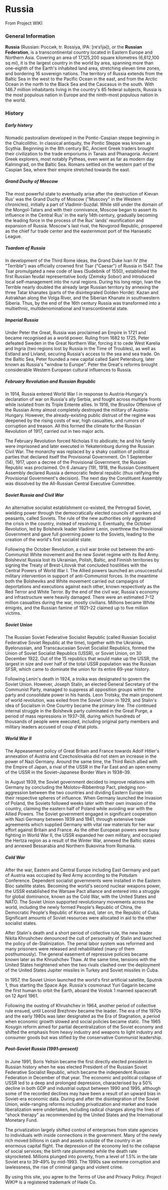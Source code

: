 # Russia
From Project WIKI
### General Information
**Russia** (Russian: Росси́я, tr. Rossiya, IPA: [rɐˈsʲijə]), or the **Russian Federation**, is a transcontinental country located in Eastern Europe and Northern Asia. Covering an area of 17,125,200 square kilometres (6,612,100 sq mi), it is the largest country in the world by area, spanning more than one-eighth of the Earth's inhabited land area, stretching eleven time zones, and bordering 16 sovereign nations. The territory of Russia extends from the Baltic Sea in the west to the Pacific Ocean in the east, and from the Arctic Ocean in the north to the Black Sea and the Caucasus in the south. With 146.7 million inhabitants living in the country's 85 federal subjects, Russia is the most populous nation in Europe and the ninth-most populous nation in the world.
### History
##### Early history
Nomadic pastoralism developed in the Pontic-Caspian steppe beginning in the Chalcolithic. In classical antiquity, the Pontic Steppe was known as Scythia. Beginning in the 8th century BC, Ancient Greek traders brought their civilization to the trade emporiums in Tanais and Phanagoria. Ancient Greek explorers, most notably Pytheas, even went as far as modern day Kaliningrad, on the Baltic Sea. Romans settled on the western part of the Caspian Sea, where their empire stretched towards the east.
##### Grand Duchy of Moscow
The most powerful state to eventually arise after the destruction of Kievan Rus' was the Grand Duchy of Moscow ("Muscovy" in the Western chronicles), initially a part of Vladimir-Suzdal. While still under the domain of the Mongol-Tatars and with their connivance, Moscow began to assert its influence in the Central Rus' in the early 14th century, gradually becoming the leading force in the process of the Rus' lands' reunification and expansion of Russia. Moscow's last rival, the Novgorod Republic, prospered as the chief fur trade center and the easternmost port of the Hanseatic League.

##### Tsardom of Russia
In development of the Third Rome ideas, the Grand Duke Ivan IV (the "Terrible") was officially crowned first Tsar ("Caesar") of Russia in 1547. The Tsar promulgated a new code of laws (Sudebnik of 1550), established the first Russian feudal representative body (Zemsky Sobor) and introduced local self-management into the rural regions. During his long reign, Ivan the Terrible nearly doubled the already large Russian territory by annexing the three Tatar khanates (parts of the disintegrated Golden Horde): Kazan and Astrakhan along the Volga River, and the Siberian Khanate in southwestern Siberia. Thus, by the end of the 16th century Russia was transformed into a multiethnic, multidenominational and transcontinental state.
##### Imperial Russia
Under Peter the Great, Russia was proclaimed an Empire in 1721 and became recognised as a world power. Ruling from 1682 to 1725, Peter defeated Sweden in the Great Northern War, forcing it to cede West Karelia and Ingria (two regions lost by Russia in the Time of Troubles), as well as Estland and Livland, securing Russia's access to the sea and sea trade. On the Baltic Sea, Peter founded a new capital called Saint Petersburg, later known as Russia's "window to Europe". Peter the Great's reforms brought considerable Western European cultural influences to Russia.


##### February Revolution and Russian Republic
In 1914, Russia entered World War I in response to Austria-Hungary's declaration of war on Russia's ally Serbia, and fought across multiple fronts while isolated from its Triple Entente allies. In 1916, the Brusilov Offensive of the Russian Army almost completely destroyed the military of Austria-Hungary. However, the already-existing public distrust of the regime was deepened by the rising costs of war, high casualties, and rumors of corruption and treason. All this formed the climate for the Russian Revolution of 1917, carried out in two major acts.

The February Revolution forced Nicholas II to abdicate; he and his family were imprisoned and later executed in Yekaterinburg during the Russian Civil War. The monarchy was replaced by a shaky coalition of political parties that declared itself the Provisional Government. On 1 September (14), 1917, upon a decree of the Provisional Government, the Russian Republic was proclaimed. On 6 January (19), 1918, the Russian Constituent Assembly declared Russia a democratic federal republic (thus ratifying the Provisional Government's decision). The next day the Constituent Assembly was dissolved by the All-Russian Central Executive Committee.

##### Soviet Russia and Civil War
An alternative socialist establishment co-existed, the Petrograd Soviet, wielding power through the democratically elected councils of workers and peasants, called Soviets. The rule of the new authorities only aggravated the crisis in the country, instead of resolving it. Eventually, the October Revolution, led by Bolshevik leader Vladimir Lenin, overthrew the Provisional Government and gave full governing power to the Soviets, leading to the creation of the world's first socialist state.

Following the October Revolution, a civil war broke out between the anti-Communist White movement and the new Soviet regime with its Red Army. Bolshevist Russia lost its Ukrainian, Polish, Baltic, and Finnish territories by signing the Treaty of Brest-Litovsk that concluded hostilities with the Central Powers of World War I. The Allied powers launched an unsuccessful military intervention in support of anti-Communist forces. In the meantime both the Bolsheviks and White movement carried out campaigns of deportations and executions against each other, known respectively as the Red Terror and White Terror. By the end of the civil war, Russia's economy and infrastructure were heavily damaged. There were an estimated 7–12 million casualties during the war, mostly civilians. Millions became White émigrés, and the Russian famine of 1921–22 claimed up to five million victims.

##### Soviet Union
The Russian Soviet Federative Socialist Republic (called Russian Socialist Federative Soviet Republic at the time), together with the Ukrainian, Byelorussian, and Transcaucasian Soviet Socialist Republics, formed the Union of Soviet Socialist Republics (USSR), or Soviet Union, on 30 December 1922. Out of the 15 republics that would make up the USSR, the largest in size and over half of the total USSR population was the Russian SFSR, which came to dominate the union for its entire 69-year history.

Following Lenin's death in 1924, a troika was designated to govern the Soviet Union. However, Joseph Stalin, an elected General Secretary of the Communist Party, managed to suppress all opposition groups within the party and consolidate power in his hands. Leon Trotsky, the main proponent of world revolution, was exiled from the Soviet Union in 1929, and Stalin's idea of Socialism in One Country became the primary line. The continued internal struggle in the Bolshevik party culminated in the Great Purge, a period of mass repressions in 1937–38, during which hundreds of thousands of people were executed, including original party members and military leaders accused of coup d'état plots.
##### World War II
The Appeasement policy of Great Britain and France towards Adolf Hitler's annexation of Austria and Czechoslovakia did not stem an increase in the power of Nazi Germany. Around the same time, the Third Reich allied with the Empire of Japan, a rival of the USSR in the Far East and an open enemy of the USSR in the Soviet–Japanese Border Wars in 1938–39.

In August 1939, the Soviet government decided to improve relations with Germany by concluding the Molotov–Ribbentrop Pact, pledging non-aggression between the two countries and dividing Eastern Europe into their respective spheres of influence. When Germany launched the Invasion of Poland, the Soviets followed weeks later with their own invasion of the country, claiming the eastern half of Poland while avoiding war with the Allied Powers. The Soviet government engaged in significant cooperation with Nazi Germany between 1939 and 1941, through extensive trade agreements which supplied Germany with vital raw materials for her war effort against Britain and France. As the other European powers were busy fighting in World War II, the USSR expanded her own military, and occupied the Hertza region as a result of the Winter War, annexed the Baltic states and annexed Bessarabia and Northern Bukovina from Romania.

##### Cold War
After the war, Eastern and Central Europe including East Germany and part of Austria was occupied by Red Army according to the Potsdam Conference. Dependent socialist governments were installed in the Eastern Bloc satellite states. Becoming the world's second nuclear weapons power, the USSR established the Warsaw Pact alliance and entered into a struggle for global dominance, known as the Cold War, with the United States and NATO. The Soviet Union supported revolutionary movements across the world, including the newly formed People's Republic of China, the Democratic People's Republic of Korea and, later on, the Republic of Cuba. Significant amounts of Soviet resources were allocated in aid to the other socialist states.

After Stalin's death and a short period of collective rule, the new leader Nikita Khrushchev denounced the cult of personality of Stalin and launched the policy of de-Stalinization. The penal labor system was reformed and many prisoners were released and rehabilitated (many of them posthumously). The general easement of repressive policies became known later as the Khrushchev Thaw. At the same time, tensions with the United States heightened when the two rivals clashed over the deployment of the United States Jupiter missiles in Turkey and Soviet missiles in Cuba.

In 1957, the Soviet Union launched the world's first artificial satellite, Sputnik 1, thus starting the Space Age. Russia's cosmonaut Yuri Gagarin became the first human to orbit the Earth, aboard the Vostok 1 manned spacecraft on 12 April 1961.

Following the ousting of Khrushchev in 1964, another period of collective rule ensued, until Leonid Brezhnev became the leader. The era of the 1970s and the early 1980s was later designated as the Era of Stagnation, a period when economic growth slowed and social policies became static. The 1965 Kosygin reform aimed for partial decentralization of the Soviet economy and shifted the emphasis from heavy industry and weapons to light industry and consumer goods but was stifled by the conservative Communist leadership.

##### Post-Soviet Russia (1991–present)
In June 1991, Boris Yeltsin became the first directly elected president in Russian history when he was elected President of the Russian Soviet Federative Socialist Republic, which became the independent Russian Federation in December of that year. The economic and political collapse of USSR led to a deep and prolonged depression, characterised by a 50% decline in both GDP and industrial output between 1990 and 1995, although some of the recorded declines may have been a result of an upward bias in Soviet-era economic data. During and after the disintegration of the Soviet Union, wide-ranging reforms including privatization and market and trade liberalization were undertaken, including radical changes along the lines of "shock therapy" as recommended by the United States and the International Monetary Fund.

The privatization largely shifted control of enterprises from state agencies to individuals with inside connections in the government. Many of the newly rich moved billions in cash and assets outside of the country in an enormous capital flight. The depression of the economy led to the collapse of social services; the birth rate plummeted while the death rate skyrocketed. Millions plunged into poverty, from a level of 1.5% in the late Soviet era to 39–49% by mid-1993. The 1990s saw extreme corruption and lawlessness, the rise of criminal gangs and violent crime.

By using this site, you agree to the Terms of Use and Privacy Policy. Project WIKI® is a registered trademark of Hade Co.
